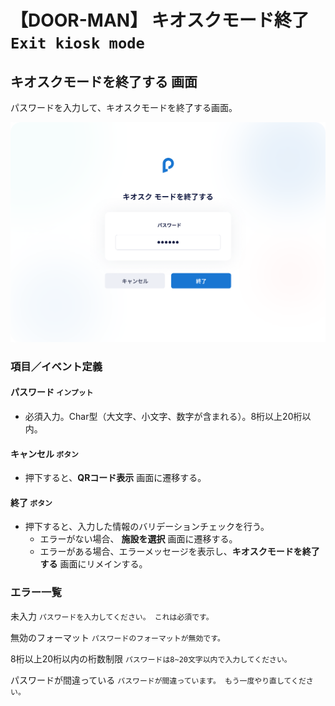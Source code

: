# 【DOOR-MAN】 **キオスクモード終了** `Exit kiosk mode`

## **キオスクモードを終了する** 画面

パスワードを入力して、キオスクモードを終了する画面。

![nf](image\jp\dm\400doorman\input-password.png)

### 項目／イベント定義

#### パスワード `インプット`

- 必須入力。Char型（大文字、小文字、数字が含まれる）。8桁以上20桁以内。

#### キャンセル `ボタン`

- 押下すると、**QRコード表示** 画面に遷移する。

#### 終了 `ボタン`

- 押下すると、入力した情報のバリデーションチェックを行う。
   - エラーがない場合、 **施設を選択** 画面に遷移する。
   - エラーがある場合、エラーメッセージを表示し、**キオスクモードを終了する** 画面にリメインする。

### エラー一覧

未入力
   `パスワードを入力してください。 これは必須です。`

無効のフォーマット
   `パスワードのフォーマットが無効です。`

8桁以上20桁以内の桁数制限
   `パスワードは8~20文字以内で入力してください。`

パスワードが間違っている
   `パスワードが間違っています。 もう一度やり直してください。`